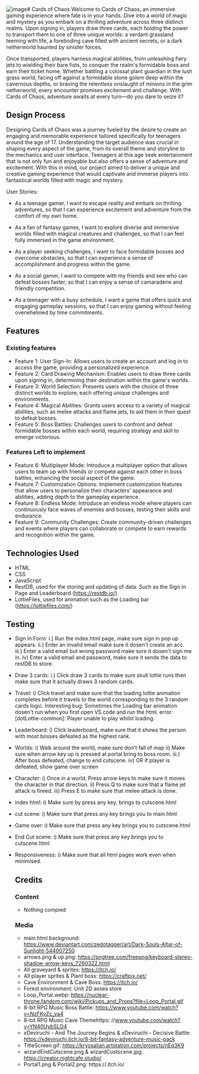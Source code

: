 ![image](https://github.com/Liojn/Lucas-and-Kiefer-Final-FED/assets/149935970/f2392884-5cc5-47a3-a948-679464936fdb)# Cards of Chaos
Welcome to Cards of Chaos, an immersive gaming experience where fate is in your hands. Dive into a world of magic and mystery as you embark on a thrilling adventure across three distinct realms. Upon signing in, players draw three cards, each holding the power to transport them to one of three unique worlds: a verdant grassland teeming with life, a foreboding cave filled with ancient secrets, or a dark netherworld haunted by sinister forces.

Once transported, players harness magical abilities, from unleashing fiery jets to wielding their bare fists, to conquer the realm's formidable boss and earn their ticket home. Whether battling a colossal plant guardian in the lush grass world, facing off against a formidable stone golem deep within the cavernous depths, or braving the relentless onslaught of minions in the grim netherworld, every encounter promises excitement and challenge. With Cards of Chaos, adventure awaits at every turn—do you dare to seize it?

## Design Process
Designing Cards of Chaos was a journey fueled by the desire to create an engaging and memorable experience tailored specifically for teenagers around the age of 17. Understanding the target audience was crucial in shaping every aspect of the game, from its overall theme and storyline to the mechanics and user interface. Teenagers at this age seek entertainment that is not only fun and enjoyable but also offers a sense of adventure and excitement. With this in mind, our project aimed to deliver a unique and creative gaming experience that would captivate and immerse players into fantastical worlds filled with magic and mystery.

User Stories:

- As a teenage gamer, I want to escape reality and embark on thrilling adventures, so that I can experience excitement and adventure from the comfort of my own home.

- As a fan of fantasy games, I want to explore diverse and immersive worlds filled with magical creatures and challenges, so that I can feel fully immersed in the game environment.

- As a player seeking challenges, I want to face formidable bosses and overcome obstacles, so that I can experience a sense of accomplishment and progress within the game.

- As a social gamer, I want to compete with my friends and see who can defeat bosses faster, so that I can enjoy a sense of camaraderie and friendly competition.

- As a teenager with a busy schedule, I want a game that offers quick and engaging gameplay sessions, so that I can enjoy gaming without feeling overwhelmed by time commitments.


## Features 
### Existing features
- Feature 1: User Sign-In: Allows users to create an account and log in to access the game, providing a personalized experience.
- Feature 2: Card Drawing Mechanism: Enables users to draw three cards upon signing in, determining their destination within the game's worlds.
- Feature 3: World Selection: Presents users with the choice of three distinct worlds to explore, each offering unique challenges and environments.
- Feature 4: Magical Abilities: Grants users access to a variety of magical abilities, such as melee attacks and flame jets, to aid them in their quest to defeat bosses.
- Feature 5: Boss Battles: Challenges users to confront and defeat formidable bosses within each world, requiring strategy and skill to emerge victorious.
  
### Features Left to implement
- Feature 6:  Multiplayer Mode: Introduce a multiplayer option that allows users to team up with friends or compete against each other in boss battles, enhancing the social aspect of the game.
- Feature 7:  Customization Options: Implement customization features that allow users to personalize their characters' appearance and abilities, adding depth to the gameplay experience.
- Feature 8:  Endless Mode: Introduce an endless mode where players can continuously face waves of enemies and bosses, testing their skills and endurance.
- Feature 9: Community Challenges: Create community-driven challenges and events where players can collaborate or compete to earn rewards and recognition within the game.

## Technologies Used
- HTML
- CSS
- JavaScript
- RestDB, used for the storing and updating of data. Such as the Sign In Page and Leaderboard (https://restdb.io/)
- LottieFiles, used for animation such as the Loading bar (https://lottiefiles.com/)

## Testing
- Sign In Form: i.) Run the index.html page, make sure sign in pop up appears. ii.) Enter an invalid email make sure it dosen't create an acc. iii.) Enter a valid email but wrong password make sure it dosen't sign me in. iv) Enter a valid email and password, make sure it sends the data to restDB to store.

- Draw 3 cards: i.) Click draw 3 cards to make sure skull lottie runs then make sure that it actually draws 3 random cards.
- Travel: i) Click travel and make sure that the loading lottie animation completes before it travels to the world corresponding to the 3 random cards logic.
  Interesting bug: Sometimes the Loading bar animation dosen't run when you first open VS code and run the html. error: [dotLottie-common]: Player unable to play whilst loading.
  
- Leaderboard: i) Click leaderboard, make sure that it shows the person with most bosses defeated as the highest rank.
- Worlds: i) Walk around the world, make sure don't fall of map ii) Make sure when arrow key up is pressed at portal bring to boss room. iii.) After boss defeated, change to end cutscene. iv) OR if player is defeated, show game over screen
- Character: i) Once in a world, Press arrow keys to make sure it moves the character in that direction. ii) Press Q to make sure that a flame jet attack is fireed. iii) Press E to make sure that melee attack is done.
- index html: i) Make sure by press any key, brings to cutscene.html
- cut scene: i) Make sure that press any key brings you to main.html
- Game over: i) Make sure that press any key brings you to cutscene.html
- End Cut scene: i) Make sure that press any key brings you to cutscene.html
- Responsiveness: i) Make sure that all html pages work even when minimised.

  ## Credits
  ### Content
  - Nothing compied
  ### Media
  - main.html background: https://www.deviantart.com/zedotagger/art/Dark-Souls-Altar-of-Sunlight-544007250
  - arrows.png & up.png: https://pngtree.com/freepng/keyboard-stereo-shadow-arrow-keys_7260322.html
  - All graveyard & sprites: https://itch.io/
  - All player sprites & Plant boss: https://craftpix.net/
  - Cave Environment & Cave Boss: https://itch.io/
  - Forest environment: Unit 2D asses store
  - Loop_Portal.webp: https://nuclear-throne.fandom.com/wiki/Pickups_and_Props?file=Loop_Portal.gif
  - 8-bit RPG Music Boss Battle: https://www.youtube.com/watch?v=NzFKyZc_va4
  - 8-bit RPG Music Cave Themehttps: //www.youtube.com/watch?v=YN40UybSLO4
  - xDeviruchi - And The Journey Begins & xDeviruchi - Decisive Battle: https://xdeviruchi.itch.io/8-bit-fantasy-adventure-music-pack
  - TitleScreen.gif: https://kryssalian.artstation.com/projects/nEq3K9
  - wizardEndCutscene.png & wizardCustscene.jpg: https://creator.nightcafe.studio/
  - Portal1.png & Portal2.png: https://.itch.io/





